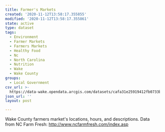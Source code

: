 ```yaml
---
title: Farmer's Markets
created: '2020-11-12T13:58:17.355855'
modified: '2020-11-12T13:58:17.355861'
state: active
type: dataset
tags:
  - Environment
  - Farmer Markets
  - Farmers Markets
  - Healthy Food
  - Nc
  - North Carolina
  - Nutrition
  - Wake
  - Wake County
groups:
  - Local Government
csv_url: >-
  https://data-wake.opendata.arcgis.com/datasets/cafa31e25919412fb0733b4a55240237_0.csv?outSR=%7B%22latestWkid%22%3A2264%2C%22wkid%22%3A102719%7D
json_url: ''
layout: post

---
```

Wake County farmers market's locations, hours, and descriptions. Data from NC Farm Fresh: http://www.ncfarmfresh.com/index.asp
